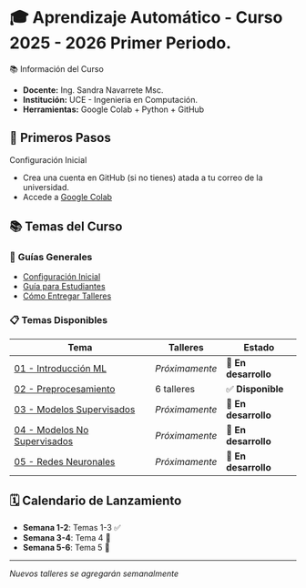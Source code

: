 # 🎓 Aprendizaje Automático - Curso 2025 - 2026 Primer Periodo.

📚 Información del Curso
- **Docente:** Ing. Sandra Navarrete Msc.
- **Institución:** UCE - Ingenieria en Computación.
- **Herramientas:** Google Colab + Python + GitHub

## 🚀 Primeros Pasos
Configuración Inicial
- Crea una cuenta en GitHub (si no tienes) atada a tu correo de la universidad.
- Accede a [Google Colab](https://colab.research.google.com/)

## 📚 Temas del Curso

### 🔰 **Guías Generales**
- [Configuración Inicial](00-GUIA-GENERAL/configuracion-inicial.ipynb)
- [Guía para Estudiantes](00-GUIA-GENERAL/guia-estudiantes.ipynb)
- [Cómo Entregar Talleres](00-GUIA-GENERAL/como-entregar.ipynb)

### 📋 **Temas Disponibles**

| Tema | Talleres | Estado |
|------|----------|---------|
| [01 - Introducción ML](01-INTRODUCCION-ML/) | *Próximamente* | 🚧 **En desarrollo** |
| [02 - Preprocesamiento](02-PREPROCESAMIENTO/) | 6 talleres | ✅ **Disponible** |
| [03 - Modelos Supervisados](03-MODELOS-SUPERVISADOS/) |*Próximamente* | 🚧 **En desarrollo** |
| [04 - Modelos No Supervisados](04-MODELOS-NO-SUPERVISADOS/) | *Próximamente* | 🚧 **En desarrollo** |
| [05 - Redes Neuronales](05-REDES-NEURONALES/) | *Próximamente* | 🚧 **En desarrollo** |

## 🗓️ Calendario de Lanzamiento
- **Semana 1-2**: Temas 1-3 ✅
- **Semana 3-4**: Tema 4 🚧
- **Semana 5-6**: Tema 5 🚧

---
*Nuevos talleres se agregarán semanalmente*
